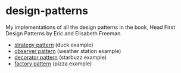 # design-patterns

My implementations of all the design patterns in the book, Head First Design Patterns by Eric and Elisabeth Freeman.

- [strategy pattern](./src/main/java/com/maxdemaio/strategyPattern/) (duck example)
- [observer pattern](./src/main/java/com/maxdemaio/observerPattern/) (weather station example)
- [decorator pattern](./src/main/java/com/maxdemaio/decoratorPattern/) (starbuzz example)
- [factory pattern](./src/main/java/com/maxdemaio/factoryPattern/) (pizza example)